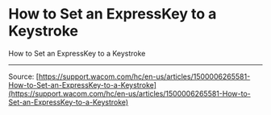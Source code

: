 # How to Set an ExpressKey to a Keystroke

How to Set an ExpressKey to a Keystroke

---
Source: [https://support.wacom.com/hc/en-us/articles/1500006265581-How-to-Set-an-ExpressKey-to-a-Keystroke](https://support.wacom.com/hc/en-us/articles/1500006265581-How-to-Set-an-ExpressKey-to-a-Keystroke)
